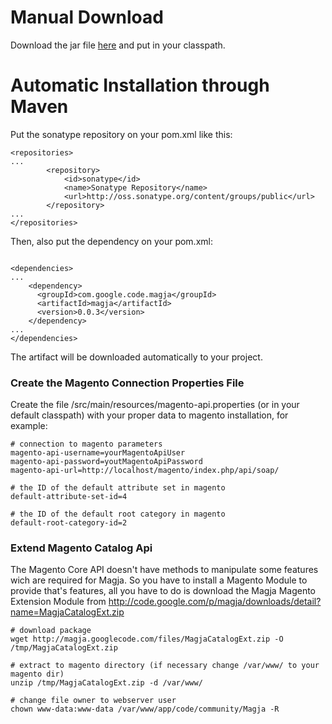 # Manual Download #

Download the jar file [here](http://code.google.com/p/magja/downloads/list) and put in your classpath.

# Automatic Installation through Maven #

Put the sonatype repository on your pom.xml like this:

```
<repositories>
...
        <repository>
            <id>sonatype</id>
            <name>Sonatype Repository</name>
            <url>http://oss.sonatype.org/content/groups/public</url>
        </repository>
...
</repositories>
```

Then, also put the dependency on your pom.xml:

```

<dependencies>
...
    <dependency>
      <groupId>com.google.code.magja</groupId>
      <artifactId>magja</artifactId>
      <version>0.0.3</version>
    </dependency>
...
</dependencies>

```

The artifact will be downloaded automatically to your project.

### Create the Magento Connection Properties File ###

Create the file /src/main/resources/magento-api.properties (or in your default classpath) with your proper data to magento installation, for example:

```
# connection to magento parameters
magento-api-username=yourMagentoApiUser
magento-api-password=youtMagentoApiPassword
magento-api-url=http://localhost/magento/index.php/api/soap/

# the ID of the default attribute set in magento
default-attribute-set-id=4

# the ID of the default root category in magento
default-root-category-id=2
```


### Extend Magento Catalog Api ###

The Magento Core API doesn't have methods to manipulate some features wich are required for Magja. So you have to install a Magento Module to provide that's features, all you have to do is download the Magja Magento Extension Module from http://code.google.com/p/magja/downloads/detail?name=MagjaCatalogExt.zip

```
# download package
wget http://magja.googlecode.com/files/MagjaCatalogExt.zip -O /tmp/MagjaCatalogExt.zip

# extract to magento directory (if necessary change /var/www/ to your magento dir)
unzip /tmp/MagjaCatalogExt.zip -d /var/www/

# change file owner to webserver user
chown www-data:www-data /var/www/app/code/community/Magja -R
```